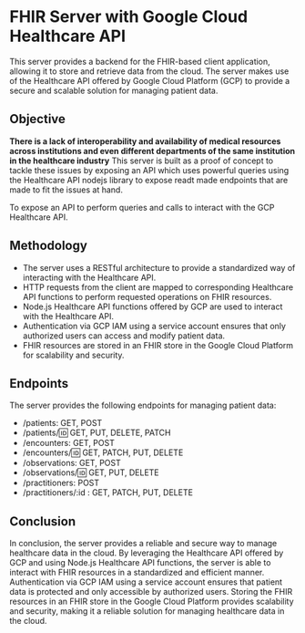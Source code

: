 # FHIR Server with Google Cloud Healthcare API

This server provides a backend for the FHIR-based client application, allowing it to store and retrieve data from the cloud. The server makes use of the Healthcare API offered by Google Cloud Platform (GCP) to provide a secure and scalable solution for managing patient data.


## Objective

**There is a lack of interoperability and availability of medical resources across institutions and even different departments of the same institution in the healthcare industry**
This server is built as a proof of concept to tackle these issues by exposing an API which uses powerful queries using the Healthcare API nodejs library to expose readt made endpoints that are made to fit the issues at hand. 

To expose an API to perform queries and calls to interact with the GCP Healthcare API. 


## Methodology

- The server uses a RESTful architecture to provide a standardized way of interacting with the Healthcare API.
- HTTP requests from the client are mapped to corresponding Healthcare API functions to perform requested operations on FHIR resources.
- Node.js Healthcare API functions offered by GCP are used to interact with the Healthcare API.
- Authentication via GCP IAM using a service account ensures that only authorized users can access and modify patient data.
- FHIR resources are stored in an FHIR store in the Google Cloud Platform for scalability and security.


## Endpoints

The server provides the following endpoints for managing patient data:

- /patients: GET, POST
- /patients/:id: GET, PUT, DELETE, PATCH
- /encounters: GET, POST
- /encounters/:id: GET, PATCH, PUT, DELETE
- /observations: GET, POST
- /observations/:id: GET, PUT, DELETE
- /practitioners: POST
- /practitioners/:id : GET, PATCH, PUT, DELETE


## Conclusion

In conclusion, the server provides a reliable and secure way to manage healthcare data in the cloud. By leveraging the Healthcare API offered by GCP and using Node.js Healthcare API functions, the server is able to interact with FHIR resources in a standardized and efficient manner. Authentication via GCP IAM using a service account ensures that patient data is protected and only accessible by authorized users. Storing the FHIR resources in an FHIR store in the Google Cloud Platform provides scalability and security, making it a reliable solution for managing healthcare data in the cloud.
